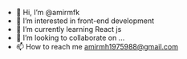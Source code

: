 - 👋 Hi, I’m @amirmfk
- 👀 I’m interested in front-end development 
- 🌱 I’m currently learning React js
- 💞️ I’m looking to collaborate on ...
- 📫 How to reach me amirmh1975988@gmail.com

<!---
amirmfk/amirmfk is a ✨ special ✨ repository because its `README.md` (this file) appears on your GitHub profile.
You can click the Preview link to take a look at your changes.
--->
